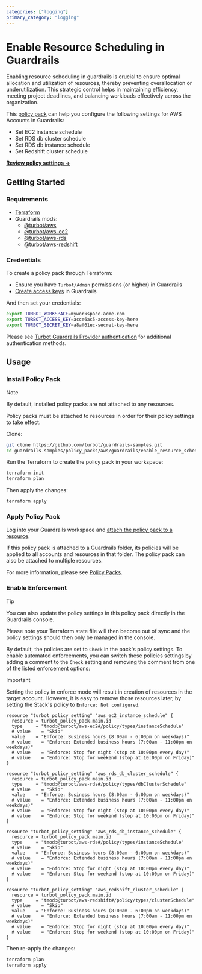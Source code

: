 ```yaml
---
categories: ["logging"]
primary_category: "logging"
---
```


# Enable Resource Scheduling in Guardrails

Enabling resource scheduling in guardrails is crucial to ensure optimal allocation and utilization of resources, thereby preventing overallocation or underutilization. This strategic control helps in maintaining efficiency, meeting project deadlines, and balancing workloads effectively across the organization.

This [policy pack](https://turbot.com/guardrails/docs/concepts/policy-packs) can help you configure the following settings for AWS Accounts in Guardrails:

- Set EC2 instance schedule
- Set RDS db cluster schedule
- Set RDS db instance schedule
- Set Redshift cluster schedule

**[Review policy settings →](https://hub-guardrails-turbot-com-git-development-turbot.vercel.app/policy-packs/aws/guardrails/enable_resource_scheduling/settings)**

## Getting Started

### Requirements

- [Terraform](https://developer.hashicorp.com/terraform/install)
- Guardrails mods:
  - [@turbot/aws](https://hub-guardrails-turbot-com-git-development-turbot.vercel.app/aws/mods/aws)
  - [@turbot/aws-ec2](https://hub-guardrails-turbot-com-git-development-turbot.vercel.app/aws/mods/aws-ec2)
  - [@turbot/aws-rds](https://hub-guardrails-turbot-com-git-development-turbot.vercel.app/aws/mods/aws-rds)
  - [@turbot/aws-redshift](https://hub-guardrails-turbot-com-git-development-turbot.vercel.app/aws/mods/aws-redshift)

### Credentials

To create a policy pack through Terraform:

- Ensure you have `Turbot/Admin` permissions (or higher) in Guardrails
- [Create access keys](https://turbot.com/guardrails/docs/guides/iam/access-keys#generate-a-new-guardrails-api-access-key) in Guardrails

And then set your credentials:

```sh
export TURBOT_WORKSPACE=myworkspace.acme.com
export TURBOT_ACCESS_KEY=acce6ac5-access-key-here
export TURBOT_SECRET_KEY=a8af61ec-secret-key-here
```

Please see [Turbot Guardrails Provider authentication](https://registry.terraform.io/providers/turbot/turbot/latest/docs#authentication) for additional authentication methods.

## Usage

### Install Policy Pack

> [!NOTE]
> By default, installed policy packs are not attached to any resources.
>
> Policy packs must be attached to resources in order for their policy settings to take effect.

Clone:

```sh
git clone https://github.com/turbot/guardrails-samples.git
cd guardrails-samples/policy_packs/aws/guardrails/enable_resource_scheduling
```

Run the Terraform to create the policy pack in your workspace:

```sh
terraform init
terraform plan
```

Then apply the changes:

```sh
terraform apply
```

### Apply Policy Pack

Log into your Guardrails workspace and [attach the policy pack to a resource](https://turbot.com/guardrails/docs/guides/policy-packs#attach-a-policy-pack-to-a-resource).

If this policy pack is attached to a Guardrails folder, its policies will be applied to all accounts and resources in that folder. The policy pack can also be attached to multiple resources.

For more information, please see [Policy Packs](https://turbot.com/guardrails/docs/concepts/policy-packs).

### Enable Enforcement

> [!TIP]
> You can also update the policy settings in this policy pack directly in the Guardrails console.
>
> Please note your Terraform state file will then become out of sync and the policy settings should then only be managed in the console.

By default, the policies are set to `Check` in the pack's policy settings. To enable automated enforcements, you can switch these policies settings by adding a comment to the `Check` setting and removing the comment from one of the listed enforcement options:

> [!IMPORTANT]
> Setting the policy in enforce mode will result in creation of resources in the target account. However, it is easy to remove those resources later, by setting the Stack's policy to `Enforce: Not configured`.

```hcl
resource "turbot_policy_setting" "aws_ec2_instance_schedule" {
  resource = turbot_policy_pack.main.id
  type     = "tmod:@turbot/aws-ec2#/policy/types/instanceSchedule"
  # value    = "Skip"
  value    = "Enforce: Business hours (8:00am - 6:00pm on weekdays)"
  # value    = "Enforce: Extended business hours (7:00am - 11:00pm on weekdays)"
  # value    = "Enforce: Stop for night (stop at 10:00pm every day)"
  # value    = "Enforce: Stop for weekend (stop at 10:00pm on Friday)"
}

resource "turbot_policy_setting" "aws_rds_db_cluster_schedule" {
  resource = turbot_policy_pack.main.id
  type     = "tmod:@turbot/aws-rds#/policy/types/dbClusterSchedule"
  # value    = "Skip"
  value    = "Enforce: Business hours (8:00am - 6:00pm on weekdays)"
  # value    = "Enforce: Extended business hours (7:00am - 11:00pm on weekdays)"
  # value    = "Enforce: Stop for night (stop at 10:00pm every day)"
  # value    = "Enforce: Stop for weekend (stop at 10:00pm on Friday)"
}

resource "turbot_policy_setting" "aws_rds_db_instance_schedule" {
  resource = turbot_policy_pack.main.id
  type     = "tmod:@turbot/aws-rds#/policy/types/instanceSchedule"
  # value    = "Skip"
  value    = "Enforce: Business hours (8:00am - 6:00pm on weekdays)"
  # value    = "Enforce: Extended business hours (7:00am - 11:00pm on weekdays)"
  # value    = "Enforce: Stop for night (stop at 10:00pm every day)"
  # value    = "Enforce: Stop for weekend (stop at 10:00pm on Friday)"
}

resource "turbot_policy_setting" "aws_redshift_cluster_schedule" {
  resource = turbot_policy_pack.main.id
  type     = "tmod:@turbot/aws-redshift#/policy/types/clusterSchedule"
  # value    = "Skip"
  value    = "Enforce: Business hours (8:00am - 6:00pm on weekdays)"
  # value    = "Enforce: Extended business hours (7:00am - 11:00pm on weekdays)"
  # value    = "Enforce: Stop for night (stop at 10:00pm every day)"
  # value    = "Enforce: Stop for weekend (stop at 10:00pm on Friday)"
}
```

Then re-apply the changes:

```sh
terraform plan
terraform apply
```
